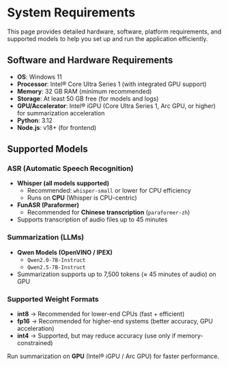 # System Requirements

This page provides detailed hardware, software, platform requirements, and supported models to help you set up and run the application efficiently.

## Software and Hardware Requirements

- **OS**: Windows 11
- **Processor**: Intel® Core Ultra Series 1 (with integrated GPU support)
- **Memory**: 32 GB RAM (minimum recommended)
- **Storage**: At least 50 GB free (for models and logs)
- **GPU/Accelerator**: Intel® iGPU (Core Ultra Series 1, Arc GPU, or higher) for summarization acceleration
- **Python**: 3.12
- **Node.js**: v18+ (for frontend)

## Supported Models  

### ASR (Automatic Speech Recognition)  

- **Whisper (all models supported)**  
  - Recommended: `whisper-small` or lower for CPU efficiency  
  - Runs on **CPU** (Whisper is CPU-centric)  
- **FunASR (Paraformer)**  
  - Recommended for **Chinese transcription** (`paraformer-zh`)
-  Supports transcription of audio files up to 45 minutes

###  Summarization (LLMs)  
- **Qwen Models (OpenVINO / IPEX)**  
  - `Qwen2.0-7B-Instruct`  
  -  `Qwen2.5-7B-Instruct`
-  Summarization supports up to 7,500 tokens (≈ 45 minutes of audio) on GPU

###  Supported Weight Formats  
- **int8** → Recommended for lower-end CPUs (fast + efficient)  
- **fp16** → Recommended for higher-end systems (better accuracy, GPU acceleration)  
- **int4** → Supported, but may reduce accuracy (use only if memory-constrained)  

 Run summarization on **GPU** (Intel® iGPU / Arc GPU) for faster performance.  
